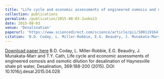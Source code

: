 ```yaml
---
title: "Life cycle and economic assessments of engineered osmosis and osmotic dilution for desalination of Haynesville shale pit water"
collection: publications
permalink: /publication/2015-08-03-Junko13
date: 2015-08-03
venue: 'Desalination'
paperurl: 'https://www.sciencedirect.com/science/article/pii/S0011916415002817?via%3Dihub'
citation: 'B.D. Coday, L. Miller-Robbie, E.G. Beaudry, J. Munakata-Marr and T.Y. Cath, Life cycle and economic assessments of engineered osmosis and osmotic dilution for desalination of Haynesville shale pit water, Desalination, 369:188-200 (2015). DOI: 10.1016/j.desal.2015.04.028'
---
```


<a href='https://www.sciencedirect.com/science/article/pii/S0011916415002817?via%3Dihub'>Download paper here</a>
B.D. Coday, L. Miller-Robbie, E.G. Beaudry, J. Munakata-Marr and T.Y. Cath, Life cycle and economic assessments of engineered osmosis and osmotic dilution for desalination of Haynesville shale pit water, Desalination, 369:188-200 (2015). DOI: 10.1016/j.desal.2015.04.028
